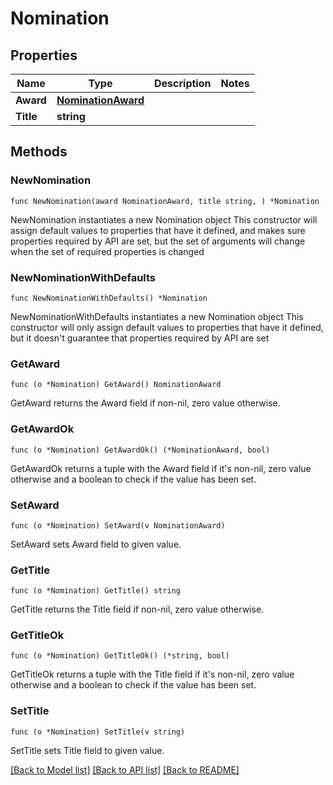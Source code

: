 # Nomination

## Properties

Name | Type | Description | Notes
------------ | ------------- | ------------- | -------------
**Award** | [**NominationAward**](NominationAward.md) |  | 
**Title** | **string** |  | 

## Methods

### NewNomination

`func NewNomination(award NominationAward, title string, ) *Nomination`

NewNomination instantiates a new Nomination object
This constructor will assign default values to properties that have it defined,
and makes sure properties required by API are set, but the set of arguments
will change when the set of required properties is changed

### NewNominationWithDefaults

`func NewNominationWithDefaults() *Nomination`

NewNominationWithDefaults instantiates a new Nomination object
This constructor will only assign default values to properties that have it defined,
but it doesn't guarantee that properties required by API are set

### GetAward

`func (o *Nomination) GetAward() NominationAward`

GetAward returns the Award field if non-nil, zero value otherwise.

### GetAwardOk

`func (o *Nomination) GetAwardOk() (*NominationAward, bool)`

GetAwardOk returns a tuple with the Award field if it's non-nil, zero value otherwise
and a boolean to check if the value has been set.

### SetAward

`func (o *Nomination) SetAward(v NominationAward)`

SetAward sets Award field to given value.


### GetTitle

`func (o *Nomination) GetTitle() string`

GetTitle returns the Title field if non-nil, zero value otherwise.

### GetTitleOk

`func (o *Nomination) GetTitleOk() (*string, bool)`

GetTitleOk returns a tuple with the Title field if it's non-nil, zero value otherwise
and a boolean to check if the value has been set.

### SetTitle

`func (o *Nomination) SetTitle(v string)`

SetTitle sets Title field to given value.



[[Back to Model list]](../README.md#documentation-for-models) [[Back to API list]](../README.md#documentation-for-api-endpoints) [[Back to README]](../README.md)


